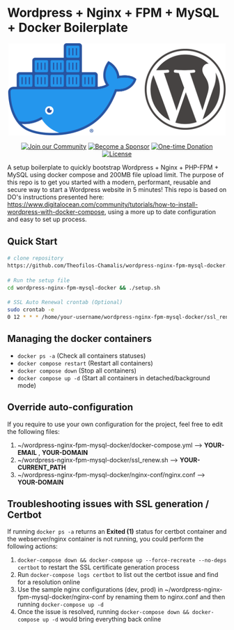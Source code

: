 # Wordpress + Nginx + FPM + MySQL + Docker Boilerplate

<p align="center">
    <img src="docker-wordpress.png" alt="Docker Wordpress" width="500">
<p>

<p align="center">
    <a href="https://github.com/Theofilos-Chamalis/wordpress-nginx-fpm-mysql-docker/discussions"><img src="https://img.shields.io/badge/Join_the-Community-7b16ff.svg?style=for-the-badge" alt="Join our Community"></a>
    <a href="https://github.com/users/Theofilos-Chamalis/sponsorship"><img src="https://img.shields.io/badge/Become_a-Sponsor-cc4195.svg?style=for-the-badge" alt="Become a Sponsor"></a>
    <a href="https://www.paypal.com/paypalme/TChamalis"><img src="https://img.shields.io/badge/Make_a-Donation-006bb6.svg?style=for-the-badge" alt="One-time Donation"></a>
    <br>
    <a href="https://github.com/Theofilos-Chamalis/wordpress-nginx-fpm-mysql-docker/blob/main/LICENSE"><img src="https://img.shields.io/github/license/PHLAK/docker-mumble?style=flat-square" alt="License"></a>
</p>

A setup boilerplate to quickly bootstrap Wordpress + Nginx + PHP-FPM + MySQL using docker compose and 200MB file upload limit. The purpose of this
repo is to get you started with a modern, performant, reusable and secure way to start a Wordpress website in 5 minutes! This repo is
based on DO's instructions presented
here: https://www.digitalocean.com/community/tutorials/how-to-install-wordpress-with-docker-compose, using a more up to
date configuration and easy to set up process.

## Quick Start

```bash
# clone repository
https://github.com/Theofilos-Chamalis/wordpress-nginx-fpm-mysql-docker.git

# Run the setup file
cd wordpress-nginx-fpm-mysql-docker && ./setup.sh

# SSL Auto Renewal crontab (Optional)
sudo crontab -e
0 12 * * * /home/your-username/wordpress-nginx-fpm-mysql-docker/ssl_renew.sh >> /var/log/cron.log 2>&1
```

## Managing the docker containers

- `docker ps -a` (Check all containers statuses)
- `docker compose restart` (Restart all containers)
- `docker compose down` (Stop all containers)
- `docker compose up -d` (Start all containers in detached/background mode)

## Override auto-configuration

If you require to use your own configuration for the project, feel free to edit the following files:

1. ~/wordpress-nginx-fpm-mysql-docker/docker-compose.yml --> <b>YOUR-EMAIL</b> , <b>YOUR-DOMAIN</b>
2. ~/wordpress-nginx-fpm-mysql-docker/ssl_renew.sh --> <b>YOUR-CURRENT_PATH</b>
3. ~/wordpress-nginx-fpm-mysql-docker/nginx-conf/nginx.conf --> <b>YOUR-DOMAIN</b>

## Troubleshooting issues with SSL generation / Certbot

If running `docker ps -a` returns an **Exited (1)** status for certbot container and the webserver/nginx container is
not running, you could perform the following actions:

1. `docker-compose down && docker-compose up --force-recreate --no-deps certbot` to restart the SSL certificate
   generation process
2. Run `docker-compose logs certbot` to list out the certbot issue and find for a resolution online
3. Use the sample nginx configurations (dev, prod) in  ~/wordpress-nginx-fpm-mysql-docker/nginx-conf by renaming them to
   nginx.conf and then running `docker-compose up -d`
4. Once the issue is resolved, running `docker-compose down && docker-compose up -d` would bring everything back online

